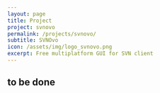 ```yaml
---
layout: page
title: Project
project: svnovo
permalink: /projects/svnovo/
subtitle: SVNOvo
icon: /assets/img/logo_svnovo.png
excerpt: Free multiplatform GUI for SVN client
---
```


## to be done
